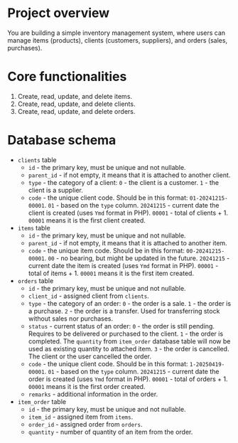 # Project overview
You are building a simple inventory management system, where users can manage items (products), clients (customers, suppliers), and orders (sales, purchases).

# Core functionalities
1. Create, read, update, and delete items.
2. Create, read, update, and delete clients.
3. Create, read, update, and delete orders.

# Database schema
* `clients` table
  - `id` - the primary key, must be unique and not nullable.
  - `parent_id` - if not empty, it means that it is attached to another client.
  - `type` - the category of a client:
    `0` - the client is a customer.
    `1` - the client is a supplier.
  - `code` - the unique client code. Should be in this format: `01-20241215-00001`.
    `01` - based on the `type` column.
    `20241215` - current date the client is created (uses `Ymd` format in PHP).
    `00001` - total of clients + 1. `00001` means it is the first client created.
* `items` table
  - `id` - the primary key, must be unique and not nullable.
  - `parent_id` - if not empty, it means that it is attached to another item.
  - `code` - the unique item code. Should be in this format: `00-20241215-00001`.
    `00` - no bearing, but might be updated in the future.
    `20241215` - current date the item is created (uses `Ymd` format in PHP).
    `00001` - total of items + 1. `00001` means it is the first item created.
* `orders` table
  - `id` - the primary key, must be unique and not nullable.
  - `client_id` - assigned client from `clients`.
  - `type` - the category of an order:
    `0` - the order is a sale.
    `1` - the order is a purchase.
    `2` - the order is a transfer. Used for transferring stock without sales nor purchases.
  - `status` - current status of an order:
    `0` - the order is still pending. Requires to be delivered or purchased to the client.
    `1` - the order is completed. The `quantity` from `item_order` database table will now be used as existing quantity to attached item.
    `3` - the order is cancelled. The client or the user cancelled the order.
  - `code` - the unique client code. Should be in this format: `1-20250419-00001`.
    `01` - based on the `type` column.
    `20241215` - current date the order is created (uses `Ymd` format in PHP).
    `00001` - total of orders + 1. `00001` means it is the first order created.
  - `remarks` - additional information in the order.
* `item_order` table
  - `id` - the primary key, must be unique and not nullable.
  - `item_id` - assigned item from `items`.
  - `order_id` - assigned order from `orders`.
  - `quantity` - number of quantity of an item from the order.
